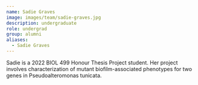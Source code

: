 ```yaml
---
name: Sadie Graves
image: images/team/sadie-graves.jpg
description: undergraduate
role: undergrad
group: alumni
aliases:
  - Sadie Graves
---
```


Sadie is a 2022 BIOL 499 Honour Thesis Project student. Her project involves characterization of mutant biofilm-associated phenotypes for two genes in Pseudoalteromonas tunicata.
